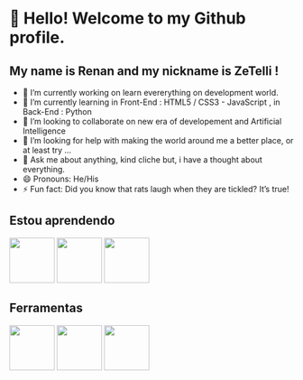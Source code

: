 # 👋 Hello! Welcome to my Github profile.



## My name is Renan and my nickname is ZeTelli !



- 🔭 I’m currently working on learn evererything on development world.
- 🌱 I’m currently learning  in Front-End : HTML5 / CSS3 - JavaScript , in Back-End : Python 
- 👯 I’m looking to collaborate on new era of developement and Artificial Intelligence
- 🤔 I’m looking for help with making the world around me a better place, or at least try ... 
- 💬 Ask me about anything, kind cliche but, i have a thought about everything.
- 😄 Pronouns: He/His
- ⚡ Fun fact: Did you know that rats laugh when they are tickled? It’s true!

  

## Estou aprendendo
<img src="https://cdn.jsdelivr.net/gh/devicons/devicon@latest/icons/html5/html5-original-wordmark.svg" width="80" height="80" /> <img src="https://cdn.jsdelivr.net/gh/devicons/devicon@latest/icons/css3/css3-original-wordmark.svg" width="80" height="80" /> <img src="https://cdn.jsdelivr.net/gh/devicons/devicon@latest/icons/javascript/javascript-original.svg" width="80" height="80" />




## Ferramentas

<img src="https://cdn.jsdelivr.net/gh/devicons/devicon@latest/icons/git/git-original-wordmark.svg" width="80" height="80" /> <img src="https://cdn.jsdelivr.net/gh/devicons/devicon@latest/icons/github/github-original-wordmark.svg" width="80" height="80" />  <img src="https://cdn.jsdelivr.net/gh/devicons/devicon@latest/icons/jquery/jquery-original-wordmark.svg" width="80" height="80" />
      
